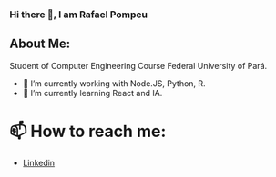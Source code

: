 ### Hi there 👋, I am Rafael Pompeu

## About Me:
Student of Computer Engineering Course Federal University of Pará.


- 🔭 I’m currently working with Node.JS, Python, R.
- 🌱 I’m currently learning React and IA.

# 📫 How to reach me:
- [Linkedin](https://www.linkedin.com/in/rafael-pompeu-ba46981ab/)

